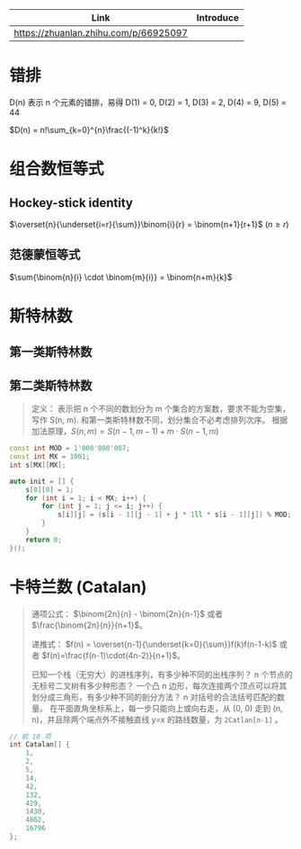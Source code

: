 |                 Link                  | Introduce |
| :-----------------------------------: | :-------: |
| https://zhuanlan.zhihu.com/p/66925097 |           |


# 错排

D(n) 表示 n 个元素的错排，易得 D(1) = 0, D(2) = 1, D(3) = 2, D(4) = 9, D(5) = 44

$D(n) = n!\sum_{k=0}^{n}\frac{(-1)^k}{k!}$


# 组合数恒等式

## Hockey-stick identity

$\overset{n}{\underset{i=r}{\sum}}\binom{i}{r} = \binom{n+1}{r+1}$ $(n \ge r)$


## 范德蒙恒等式

$\sum{\binom{n}{i} \cdot \binom{m}{i}} = \binom{n+m}{k}$


<!-- [小红的数组回文值](https://ac.nowcoder.com/acm/contest/89860/F)    利用公式减少一层枚举 -->



# 斯特林数

## 第一类斯特林数


## 第二类斯特林数

> 定义： 表示把 n 个不同的数划分为 m 个集合的方案数，要求不能为空集，写作 S(n, m).
> 和第一类斯特林数不同，划分集合不必考虑排列次序。
> 根据加法原理，$S(n, m) = S(n-1, m-1) + m \cdot S(n-1, m)$


```cpp
const int MOD = 1'000'000'007;
const int MX = 1001;
int s[MX][MX];

auto init = [] {
    s[0][0] = 1;
    for (int i = 1; i < MX; i++) {
        for (int j = 1; j <= i; j++) {
            s[i][j] = (s[i - 1][j - 1] + j * 1ll * s[i - 1][j]) % MOD;
        }
    }
    return 0;
}();
```


# 卡特兰数 (Catalan)

> 通项公式： $\binom{2n}{n} - \binom{2n}{n-1}$ 或者 $\frac{\binom{2n}{n}}{n+1}$。
>
> 递推式： $f(n) = \overset{n-1}{\underset{k=0}{\sum}}f(k)f(n-1-k)$ 或者 $f(n)=\frac{f(n-1)\cdot(4n-2)}{n+1}$。
>
> 已知一个栈（无穷大）的进栈序列，有多少种不同的出栈序列？
> n 个节点的无标号二叉树有多少种形态？
> 一个凸 n 边形，每次连接两个顶点可以将其划分成三角形，有多少种不同的剖分方法？
> n 对括号的合法括号匹配的数量。
> 在平面直角坐标系上，每一步只能向上或向右走，从 (0, 0) 走到 (n, n)，并且除两个端点外不接触直线 y=x 的路线数量，为 `2Catlan[n-1]` 。
> 


```cpp
// 前 10 项
int Catalan[] {
    1,
    2,
    5,
    14,
    42,
    132,
    429,
    1430,
    4862,
    16796
};
```

